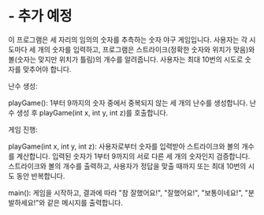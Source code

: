 # - 추가 예정
이 프로그램은 세 자리의 임의의 숫자를 추측하는 숫자 야구 게임입니다. 사용자는 각 시도마다 세 개의 숫자를 입력하고, 프로그램은 스트라이크(정확한 숫자와 위치가 맞음)와 볼(숫자는 맞지만 위치가 틀림)의 개수를 알려줍니다. 사용자는 최대 10번의 시도로 숫자를 맞추어야 합니다.

난수 생성:

playGame(): 1부터 9까지의 숫자 중에서 중복되지 않는 세 개의 난수를 생성합니다.
난수 생성 후 playGame(int x, int y, int z)를 호출합니다.

게임 진행:

playGame(int x, int y, int z): 사용자로부터 숫자를 입력받아 스트라이크와 볼의 개수를 계산합니다.
입력된 숫자가 1부터 9까지의 서로 다른 세 개의 숫자인지 검증합니다.
스트라이크와 볼의 개수를 출력하고, 사용자가 정답을 맞출 때까지 또는 최대 10번의 시도 동안 반복합니다.

main(): 게임을 시작하고, 결과에 따라 "참 잘했어요!", "잘했어요!", "보통이네요!", "분발하세요!"와 같은 메시지를 출력합니다.
